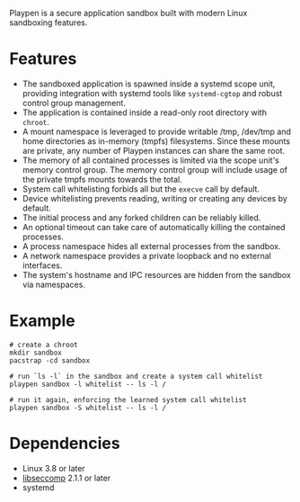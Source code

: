 Playpen is a secure application sandbox built with modern Linux sandboxing features.

# Features

* The sandboxed application is spawned inside a systemd scope unit, providing
  integration with systemd tools like `systemd-cgtop` and robust control group
  management.
* The application is contained inside a read-only root directory with `chroot`.
* A mount namespace is leveraged to provide writable /tmp, /dev/tmp and home
  directories as in-memory (tmpfs) filesystems. Since these mounts are private,
  any number of Playpen instances can share the same root.
* The memory of all contained processes is limited via the scope unit's memory
  control group. The memory control group will include usage of the private
  tmpfs mounts towards the total.
* System call whitelisting forbids all but the `execve` call by default.
* Device whitelisting prevents reading, writing or creating any devices by default.
* The initial process and any forked children can be reliably killed.
* An optional timeout can take care of automatically killing the contained processes.
* A process namespace hides all external processes from the sandbox.
* A network namespace provides a private loopback and no external interfaces.
* The system's hostname and IPC resources are hidden from the sandbox via
  namespaces.

# Example

    # create a chroot
    mkdir sandbox
    pacstrap -cd sandbox

    # run `ls -l` in the sandbox and create a system call whitelist
    playpen sandbox -l whitelist -- ls -l /

    # run it again, enforcing the learned system call whitelist
    playpen sandbox -S whitelist -- ls -l /

# Dependencies

* Linux 3.8 or later
* [libseccomp](https://github.com/seccomp/libseccomp) 2.1.1 or later
* systemd
